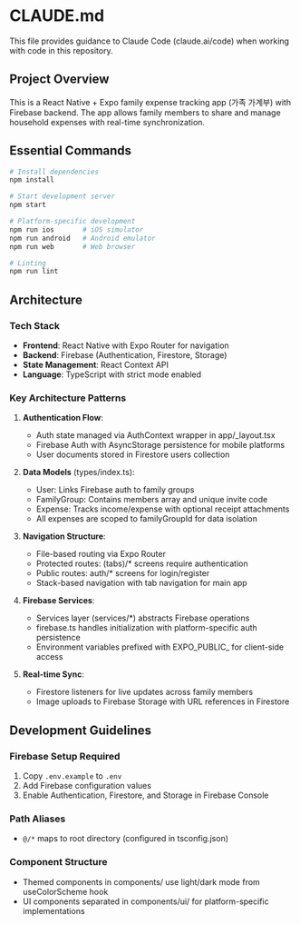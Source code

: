 # CLAUDE.md

This file provides guidance to Claude Code (claude.ai/code) when working with code in this repository.

## Project Overview

This is a React Native + Expo family expense tracking app (가족 가계부) with Firebase backend. The app allows family members to share and manage household expenses with real-time synchronization.

## Essential Commands

```bash
# Install dependencies
npm install

# Start development server
npm start

# Platform-specific development
npm run ios       # iOS simulator
npm run android   # Android emulator
npm run web       # Web browser

# Linting
npm run lint
```

## Architecture

### Tech Stack
- **Frontend**: React Native with Expo Router for navigation
- **Backend**: Firebase (Authentication, Firestore, Storage)
- **State Management**: React Context API
- **Language**: TypeScript with strict mode enabled

### Key Architecture Patterns

1. **Authentication Flow**: 
   - Auth state managed via AuthContext wrapper in app/_layout.tsx
   - Firebase Auth with AsyncStorage persistence for mobile platforms
   - User documents stored in Firestore users collection

2. **Data Models** (types/index.ts):
   - User: Links Firebase auth to family groups
   - FamilyGroup: Contains members array and unique invite code
   - Expense: Tracks income/expense with optional receipt attachments
   - All expenses are scoped to familyGroupId for data isolation

3. **Navigation Structure**:
   - File-based routing via Expo Router
   - Protected routes: (tabs)/* screens require authentication
   - Public routes: auth/* screens for login/register
   - Stack-based navigation with tab navigation for main app

4. **Firebase Services**:
   - Services layer (services/*) abstracts Firebase operations
   - firebase.ts handles initialization with platform-specific auth persistence
   - Environment variables prefixed with EXPO_PUBLIC_ for client-side access

5. **Real-time Sync**:
   - Firestore listeners for live updates across family members
   - Image uploads to Firebase Storage with URL references in Firestore

## Development Guidelines

### Firebase Setup Required
1. Copy `.env.example` to `.env`
2. Add Firebase configuration values
3. Enable Authentication, Firestore, and Storage in Firebase Console

### Path Aliases
- `@/*` maps to root directory (configured in tsconfig.json)

### Component Structure
- Themed components in components/ use light/dark mode from useColorScheme hook
- UI components separated in components/ui/ for platform-specific implementations